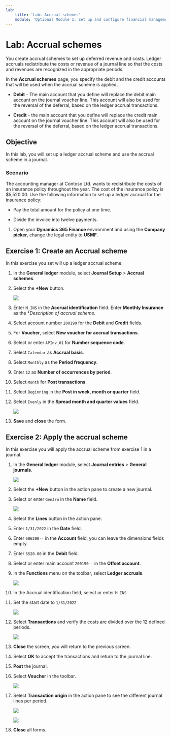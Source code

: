 ```yaml
---
lab:
    title: 'Lab: Accrual schemes'
    module: 'Optional Module 1: Set up and configure financial management'
---
```


# Lab: Accrual schemes

You create accrual schemes to set up deferred revenue and costs. Ledger accruals redistribute the costs or revenue of a journal line so that the costs and revenues are recognized in the appropriate periods. 

In the **Accrual schemes** page, you specify the debit and the credit accounts that will be used when the accrual scheme is applied. 

- **Debit** - The main account that you define will replace the debit main account on the journal voucher line. This account will also be used for the reversal of the deferral, based on the ledger accrual transactions.

- **Credit** - the main account that you define will replace the credit main account on the journal voucher line. This account will also be used for the reversal of the deferral, based on the ledger accrual transactions.

## Objective 

In this lab, you will set up a ledger accrual scheme and use the accrual scheme in a journal. 

### Scenario 

The accounting manager at Contoso Ltd. wants to redistribute the costs of an insurance policy throughout the year. The cost of the insurance policy is $5,520.00. Use the following information to set up a ledger accrual for the insurance policy: 

- Pay the total amount for the policy at one time. 

- Divide the invoice into twelve payments. 


1.  Open your **Dynamics 365 Finance** environment and using the **Company picker**, change the legal entity to **USMF**. 


## Exercise 1: Create an Accrual scheme

In this exercise you set will up a ledger accrual scheme. 

1.  In the **General ledger** module, select **Journal Setup** > **Accrual schemes**. 

2.  Select the **+New** button. 

    ![](../images/Module_1_Activity_1_-_Create_and_apply_an_accrual_scheme_image1.png) 

3.  Enter `M_INS` in the **Accrual identification** field. Enter **Monthly Insurance** as the **Description of accrual scheme*. 

4.  Select account number `200190` for the **Debit** and **Credit** fields. 

5.  For **Voucher**, select **New voucher for accrual transactions**. 

6.  Select or enter `APInv_01` for **Number sequence code**.  

7.  Select `Calendar` as **Accrual basis**. 

8.  Select `Monthly` as the **Period frequency**. 

9.  Enter `12` as **Number of occurrences by period**. 

10. Select `Month` for **Post transactions**. 

11. Select `Beginning` in the **Post in week, month or quarter** field. 

12. Select `Evenly` in the **Spread month and quarter values** field.

    ![](../images/Module_1_Activity_1_-_Create_and_apply_an_accrual_scheme_image2.png)

13. **Save** and **close** the form. 


## Exercise 2: Apply the accrual scheme 

In this exercise you will apply the accrual scheme from exercise 1 in a journal.

1.  In the **General ledger** module, select **Journal entries** > **General journals**. 

    ![](../images/Module_1_Activity_1_-_Create_and_apply_an_accrual_scheme_image3.png)

2.  Select the **+New** button in the action pane to create a new journal. 

3.  Select or enter `GenJrn` in the **Name** field. 

    ![](../images/Module_1_Activity_1_-_Create_and_apply_an_accrual_scheme_image4.png)

4.  Select the **Lines** button in the action pane. 

5.  Enter `1/31/2022` in the **Date** field. 

6.  Enter `606200--` in the **Account** field, you can leave the dimensions fields empty. 

7.  Enter `5520.00` in the **Debit** field. 

8.  Select or enter main account `200190--` in the **Offset account**. 

9.  In the **Functions** menu on the toolbar, select **Ledger accruals**. 

    ![](../images/Module_1_Activity_1_-_Create_and_apply_an_accrual_scheme_image5.png)

10. In the Accrual identification field, select or enter `M_INS` 

11. Set the start date to `1/31/2022` 

    ![](../images/Module_1_Activity_1_-_Create_and_apply_an_accrual_scheme_image6.png)

12. Select **Transactions** and verify the costs are divided over the 12 defined periods. 

    ![](../images/Module_1_Activity_1_-_Create_and_apply_an_accrual_scheme_image7.png)

13. **Close** the screen, you will return to the previous screen. 

14. Select **OK** to accept the transactions and return to the journal line. 

15. **Post** the journal. 

16. Select **Voucher** in the toolbar. 

    ![](../images/Module_1_Activity_1_-_Create_and_apply_an_accrual_scheme_image8.png)

17. Select **Transaction origin** in the action pane to see the different journal lines per period. 

    ![](../images/Module_1_Activity_1_-_Create_and_apply_an_accrual_scheme_image9.png)

    ![](../images/Module_1_Activity_1_-_Create_and_apply_an_accrual_scheme_image10.png)

18. **Close** all forms.

